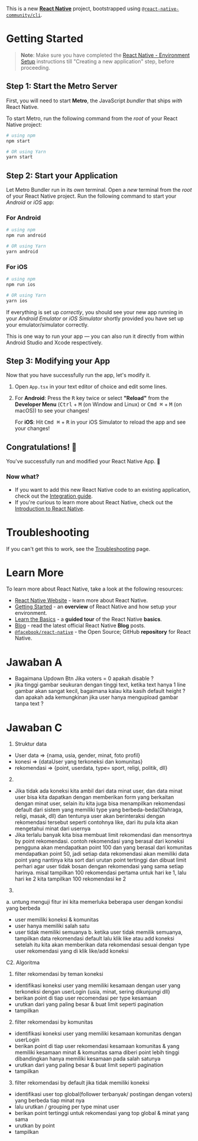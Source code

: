 This is a new [**React Native**](https://reactnative.dev) project, bootstrapped using [`@react-native-community/cli`](https://github.com/react-native-community/cli).

# Getting Started

>**Note**: Make sure you have completed the [React Native - Environment Setup](https://reactnative.dev/docs/environment-setup) instructions till "Creating a new application" step, before proceeding.

## Step 1: Start the Metro Server

First, you will need to start **Metro**, the JavaScript _bundler_ that ships _with_ React Native.

To start Metro, run the following command from the _root_ of your React Native project:

```bash
# using npm
npm start

# OR using Yarn
yarn start
```

## Step 2: Start your Application

Let Metro Bundler run in its _own_ terminal. Open a _new_ terminal from the _root_ of your React Native project. Run the following command to start your _Android_ or _iOS_ app:

### For Android

```bash
# using npm
npm run android

# OR using Yarn
yarn android
```

### For iOS

```bash
# using npm
npm run ios

# OR using Yarn
yarn ios
```

If everything is set up _correctly_, you should see your new app running in your _Android Emulator_ or _iOS Simulator_ shortly provided you have set up your emulator/simulator correctly.

This is one way to run your app — you can also run it directly from within Android Studio and Xcode respectively.

## Step 3: Modifying your App

Now that you have successfully run the app, let's modify it.

1. Open `App.tsx` in your text editor of choice and edit some lines.
2. For **Android**: Press the <kbd>R</kbd> key twice or select **"Reload"** from the **Developer Menu** (<kbd>Ctrl</kbd> + <kbd>M</kbd> (on Window and Linux) or <kbd>Cmd ⌘</kbd> + <kbd>M</kbd> (on macOS)) to see your changes!

   For **iOS**: Hit <kbd>Cmd ⌘</kbd> + <kbd>R</kbd> in your iOS Simulator to reload the app and see your changes!

## Congratulations! :tada:

You've successfully run and modified your React Native App. :partying_face:

### Now what?

- If you want to add this new React Native code to an existing application, check out the [Integration guide](https://reactnative.dev/docs/integration-with-existing-apps).
- If you're curious to learn more about React Native, check out the [Introduction to React Native](https://reactnative.dev/docs/getting-started).

# Troubleshooting

If you can't get this to work, see the [Troubleshooting](https://reactnative.dev/docs/troubleshooting) page.

# Learn More

To learn more about React Native, take a look at the following resources:

- [React Native Website](https://reactnative.dev) - learn more about React Native.
- [Getting Started](https://reactnative.dev/docs/environment-setup) - an **overview** of React Native and how setup your environment.
- [Learn the Basics](https://reactnative.dev/docs/getting-started) - a **guided tour** of the React Native **basics**.
- [Blog](https://reactnative.dev/blog) - read the latest official React Native **Blog** posts.
- [`@facebook/react-native`](https://github.com/facebook/react-native) - the Open Source; GitHub **repository** for React Native.

# Jawaban A
- Bagaimana Updown Btn Jika voters = 0 apakah disable ?
- jika tinggi gambar seukuran dengan tinggi text, ketika text hanya 1 line gambar akan sangat kecil, bagaimana kalau kita kasih default height ? dan apakah ada kemungkinan jika user hanya mengupload gambar tanpa text ?

# Jawaban C
1. Struktur data
 - User data => {nama, usia, gender, minat, foto profil}
 - konesi => {dataUser yang terkoneksi dan komunitas}
 - rekomendasi => {point, userdata, type= sport, religi, politik, dll}

2. 
- Jika tidak ada koneksi kita ambil dari data minat user, dan data minat user bisa kita dapatkan dengan memberikan form yang berkaitan dengan minat user, selain itu kita juga bisa menampilkan rekomendasi default dari sistem yang memiliki type yang berbeda-beda(Olahraga, religi, masak, dll) dan tentunya user akan berinteraksi dengan rekomendasi tersebut seperti contohnya like, dari itu pula kita akan mengetahui minat dari usernya
- Jika terlalu banyak kita bisa membuat limit rekomendasi dan mensortnya by point rekomendasi. contoh rekomendasi yang berasal dari  koneksi pengguna akan mendapatkan point 100 dan yang berasal dari komunitas mendapatkan point 50, jadi setiap data rekomendasi akan memiliki data point yang nantinya kita sort dari urutan point tertinggi dan dibuat limit perhari agar user tidak bosan dengan rekomendasi yang sama setiap harinya. misal tampilkan 100 rekomendasi pertama untuk hari ke 1, lalu hari ke 2 kita tampilkan 100 rekomendasi ke 2 

3. 
a. untung menguji fitur ini kita memerluka beberapa user dengan kondisi yang berbeda 
- user memiliki koneksi & komunitas
- user hanya memiliki salah satu
- user tidak memiliki semuanya
b. ketika user tidak memilik semuanya, tampilkan data rekomendasi default lalu klik like atau add koneksi setelah itu kita akan memberikan data rekomendasi sesuai dengan type user rekomendasi yang di klik like/add koneksi 

C2. Algoritma
1. filter rekomendasi by teman koneksi
 - identifikasi koneksi user yang memiliki kesamaan dengan user yang terkoneksi dengan userLogin {usia, minat, sering dikunjungi dll}
 - berikan point di tiap user recomendasi per type kesamaan 
 - urutkan dari yang paling besar & buat limit seperti pagination
 - tampilkan
2. filter rekomendasi by komunitas
 - identifikasi koneksi user yang memiliki kesamaan komunitas dengan userLogin
 - berikan point di tiap user rekomendasi kesamaan komunitas & yang memiliki kesamaan minat & komunitas sama diberi point lebih tinggi dibandingkan hanya memiliki kesamaan pada salah satunya
 - urutkan dari yang paling besar & buat limit seperti pagination
 - tampilkan
3. filter rekomendasi by default jika tidak memiliki koneksi 
 - identifikasi user top global(follower terbanyak/ postingan dengan voters) yang berbeda tiap minat nya
 - lalu urutkan / grouping per type minat user 
 - berikan point tertinggi untuk rekomendasi yang top global & minat yang sama
 - urutkan by point
 - tampilkan 





